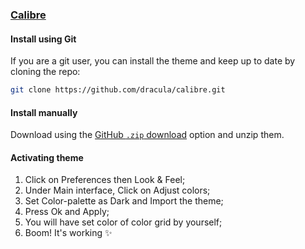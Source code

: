 ### [Calibre](https://calibre-ebook.com/)

#### Install using Git

If you are a git user, you can install the theme and keep up to date by cloning the repo:

```bash
git clone https://github.com/dracula/calibre.git
```

#### Install manually

Download using the [GitHub `.zip` download](https://github.com/dracula/calibre/archive/main.zip) option and unzip them.

#### Activating theme

1. Click on Preferences then Look & Feel;
2. Under Main interface, Click on Adjust colors;
3. Set Color-palette as Dark and Import the theme;
4. Press Ok and Apply;
5. You will have set color of color grid by yourself;
6. Boom! It's working ✨
